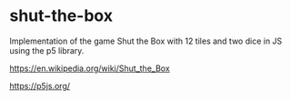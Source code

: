 # shut-the-box
Implementation of the game Shut the Box with 12 tiles and two dice in JS using the p5 library.

https://en.wikipedia.org/wiki/Shut_the_Box

https://p5js.org/

